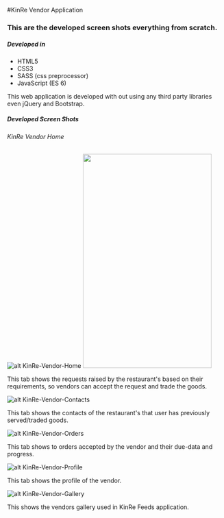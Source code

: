 #KinRe Vendor Application

### This are the developed screen shots everything from scratch.

##### Developed in 
- HTML5
- CSS3
- SASS (css preprocessor)
- JavaScript (ES 6)

This web application is developed with out using any third party libraries even jQuery and Bootstrap.

##### Developed Screen Shots
###### KinRe Vendor Home
![alt KinRe-Vendor-Home](./Design_SnapShot/001_KinRe-Vendor-Home-min.png)
<img src="./Design_SnapShot/001_KinRe-Vendor-Home-min.png" width="300px" height="500px">
 
 This tab shows the requests raised by the restaurant's based on their requirements, so vendors can accept the request and trade the goods.
 
 ![alt KinRe-Vendor-Contacts](./Design_SnapShot/002_KinRe-Vendor-Contacts-min.png)
 
 This tab shows the contacts of the restaurant's that user has previously served/traded goods.
 
 ![alt KinRe-Vendor-Orders](./Design_SnapShot/003_KinRe-Vendors-AcceptedOrders-min.png)
 
 This tab shows to orders accepted by the vendor and their due-data and progress.
 
 ![alt KinRe-Vendor-Profile](./Design_SnapShot/005_KinRe-Vendor-Profile_1-min.png)
 
 This tab shows the profile of the vendor.
 
 ![alt KinRe-Vendor-Gallery](./Design_SnapShot/006_KinRe-Vendor-Profile_2-min.png)
 
 This shows the vendors gallery used in KinRe Feeds application.  
